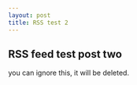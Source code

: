 ```yaml
---
layout: post
title: RSS test 2
---
```


## RSS feed test post two
you can ignore this, it will be deleted.